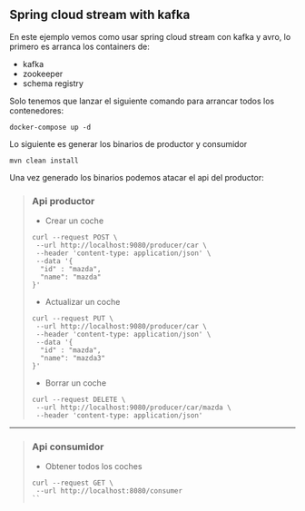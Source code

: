 ## Spring cloud stream with kafka

En este ejemplo vemos como usar spring cloud stream con kafka y avro, lo primero es arranca los containers de:

- kafka
- zookeeper
- schema registry

Solo tenemos que lanzar el siguiente comando para arrancar todos los contenedores:

```shell script
docker-compose up -d
```

Lo siguiente es generar los binarios de productor y consumidor

```shell script
mvn clean install
```

Una vez generado los binarios podemos atacar el api del productor:


> ### Api productor
>
> - Crear un coche
>
>```shell script
>curl --request POST \
>  --url http://localhost:9080/producer/car \
>  --header 'content-type: application/json' \
>  --data '{
>	"id" : "mazda",
>	"name": "mazda"
>}'
>```
>
> - Actualizar un coche
>
>```shell script
>curl --request PUT \
>  --url http://localhost:9080/producer/car \
>  --header 'content-type: application/json' \
>  --data '{
>	"id" : "mazda",
>	"name": "mazda3"
>}'
>```
>
> - Borrar un coche
>
>```shell script
>curl --request DELETE \
>  --url http://localhost:9080/producer/car/mazda \
>  --header 'content-type: application/json'
>```

-------

> ### Api consumidor
>
> - Obtener todos los coches
>
>```shell script
>curl --request GET \
>  --url http://localhost:8080/consumer
>``